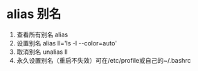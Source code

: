 # alias 别名
1. 查看所有别名 alias
2. 设置别名  alias ll='ls -l --color=auto'
3. 取消别名  unalias ll
4. 永久设置别名（重启不失效）可在/etc/profile或自己的~/.bashrc